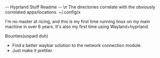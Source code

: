 -- Hyprland Stuff Readme -- \n
The directories correlate with the obviously correlated apps/locations.
~/.config/x

I'm no master at ricing, and this is my first time running linux on my main machine in over 6 years. It's also my first time using Wayland+hyprland.

Bounties(unpaid duh)
- Find a better waybar solution to the network connection module.
- Just make it prettier.
